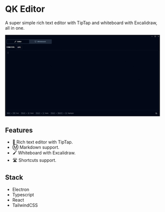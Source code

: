 # QK Editor

A super simple rich text editor with TipTap and whiteboard with Excalidraw, all in one.

![Gif showing the editor and whiteboard feature](https://github.com/LuanRoger/qk-editor/blob/main/images/demo.gif)

## Features

- 📝 Rich text editor with TipTap.
- Ⓜ️ Markdown support.
- 🖌️ Whiteboard with Excalidraw.
- 🛣️ Shortcuts support.

## Stack

- Electron
- Typescript
- React
- TailwindCSS
